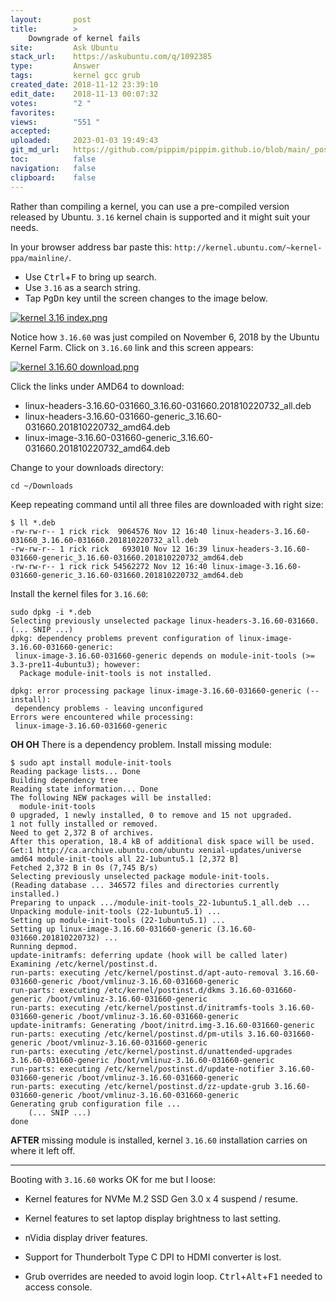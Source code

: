 ```yaml
---
layout:       post
title:        >
    Downgrade of kernel fails
site:         Ask Ubuntu
stack_url:    https://askubuntu.com/q/1092385
type:         Answer
tags:         kernel gcc grub
created_date: 2018-11-12 23:39:10
edit_date:    2018-11-13 00:07:32
votes:        "2 "
favorites:    
views:        "551 "
accepted:     
uploaded:     2023-01-03 19:49:43
git_md_url:   https://github.com/pippim/pippim.github.io/blob/main/_posts/2018/2018-11-12-Downgrade-of-kernel-fails.md
toc:          false
navigation:   false
clipboard:    false
---
```


Rather than compiling a kernel, you can use a pre-compiled version released by Ubuntu. `3.16` kernel chain is supported and it might suit your needs.

In your browser address bar paste this: `http://kernel.ubuntu.com/~kernel-ppa/mainline/`.

- Use <kbd>Ctrl</kbd>+<kbd>F</kbd> to bring up search. 
- Use `3.16` as a search string. 
- Tap <kbd>PgDn</kbd> key until the screen changes to the image below.

[![kernel 3.16 index.png][1]][1]

Notice how `3.16.60` was just compiled on November 6, 2018 by the Ubuntu Kernel Farm. Click on `3.16.60` link and this screen appears:

[![kernel 3.16.60 download.png][2]][2]

Click the links under AMD64 to download:

-  linux-headers-3.16.60-031660_3.16.60-031660.201810220732_all.deb
-  linux-headers-3.16.60-031660-generic_3.16.60-031660.201810220732_amd64.deb
-  linux-image-3.16.60-031660-generic_3.16.60-031660.201810220732_amd64.deb

Change to your downloads directory:

``` 
cd ~/Downloads
```

Keep repeating command until all three files are downloaded with right size:

``` 
$ ll *.deb
-rw-rw-r-- 1 rick rick  9064576 Nov 12 16:40 linux-headers-3.16.60-031660_3.16.60-031660.201810220732_all.deb
-rw-rw-r-- 1 rick rick   693010 Nov 12 16:39 linux-headers-3.16.60-031660-generic_3.16.60-031660.201810220732_amd64.deb
-rw-rw-r-- 1 rick rick 54562272 Nov 12 16:40 linux-image-3.16.60-031660-generic_3.16.60-031660.201810220732_amd64.deb
```

Install the kernel files for `3.16.60`:

``` 
sudo dpkg -i *.deb
Selecting previously unselected package linux-headers-3.16.60-031660.
(... SNIP ...)
dpkg: dependency problems prevent configuration of linux-image-3.16.60-031660-generic:
 linux-image-3.16.60-031660-generic depends on module-init-tools (>= 3.3-pre11-4ubuntu3); however:
  Package module-init-tools is not installed.

dpkg: error processing package linux-image-3.16.60-031660-generic (--install):
 dependency problems - leaving unconfigured
Errors were encountered while processing:
 linux-image-3.16.60-031660-generic
```

**OH OH** There is a dependency problem. Install missing module:

``` 
$ sudo apt install module-init-tools
Reading package lists... Done
Building dependency tree       
Reading state information... Done
The following NEW packages will be installed:
  module-init-tools
0 upgraded, 1 newly installed, 0 to remove and 15 not upgraded.
1 not fully installed or removed.
Need to get 2,372 B of archives.
After this operation, 18.4 kB of additional disk space will be used.
Get:1 http://ca.archive.ubuntu.com/ubuntu xenial-updates/universe amd64 module-init-tools all 22-1ubuntu5.1 [2,372 B]
Fetched 2,372 B in 0s (7,745 B/s)             
Selecting previously unselected package module-init-tools.
(Reading database ... 346572 files and directories currently installed.)
Preparing to unpack .../module-init-tools_22-1ubuntu5.1_all.deb ...
Unpacking module-init-tools (22-1ubuntu5.1) ...
Setting up module-init-tools (22-1ubuntu5.1) ...
Setting up linux-image-3.16.60-031660-generic (3.16.60-031660.201810220732) ...
Running depmod.
update-initramfs: deferring update (hook will be called later)
Examining /etc/kernel/postinst.d.
run-parts: executing /etc/kernel/postinst.d/apt-auto-removal 3.16.60-031660-generic /boot/vmlinuz-3.16.60-031660-generic
run-parts: executing /etc/kernel/postinst.d/dkms 3.16.60-031660-generic /boot/vmlinuz-3.16.60-031660-generic
run-parts: executing /etc/kernel/postinst.d/initramfs-tools 3.16.60-031660-generic /boot/vmlinuz-3.16.60-031660-generic
update-initramfs: Generating /boot/initrd.img-3.16.60-031660-generic
run-parts: executing /etc/kernel/postinst.d/pm-utils 3.16.60-031660-generic /boot/vmlinuz-3.16.60-031660-generic
run-parts: executing /etc/kernel/postinst.d/unattended-upgrades 3.16.60-031660-generic /boot/vmlinuz-3.16.60-031660-generic
run-parts: executing /etc/kernel/postinst.d/update-notifier 3.16.60-031660-generic /boot/vmlinuz-3.16.60-031660-generic
run-parts: executing /etc/kernel/postinst.d/zz-update-grub 3.16.60-031660-generic /boot/vmlinuz-3.16.60-031660-generic
Generating grub configuration file ...
    (... SNIP ...)
done
```

**AFTER** missing module is installed, kernel `3.16.60` installation carries on where it left off.


----------

Booting with `3.16.60` works OK for me but I loose:

- Kernel features for NVMe M.2 SSD Gen 3.0 x 4 suspend / resume.
- Kernel features to set laptop display brightness to last setting.
- nVidia display driver features.
- Support for Thunderbolt Type C DPI to HDMI converter is lost.
- Grub overrides are needed to avoid login loop. <kbd>Ctrl</kbd>+<kbd>Alt</kbd>+<kbd>F1</kbd> needed to access console.

  [1]: https://i.stack.imgur.com/iNqtUm.png
  [2]: https://i.stack.imgur.com/bMazC.png




